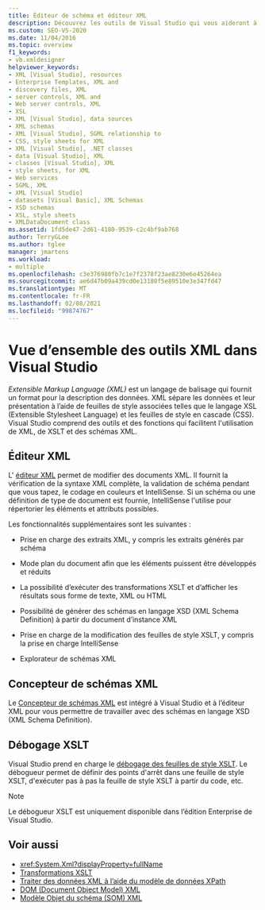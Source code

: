 ```yaml
---
title: Éditeur de schéma et éditeur XML
description: Découvrez les outils de Visual Studio qui vous aideront à utiliser les schémas XML, XSLT et XML, y compris l’éditeur XML, le concepteur de schémas XML et le débogueur XSLT.
ms.custom: SEO-VS-2020
ms.date: 11/04/2016
ms.topic: overview
f1_keywords:
- vb.xmldesigner
helpviewer_keywords:
- XML [Visual Studio], resources
- Enterprise Templates, XML and
- discovery files, XML
- server controls, XML and
- Web server controls, XML
- XSL
- XML [Visual Studio], data sources
- XML schemas
- XML [Visual Studio], SGML relationship to
- CSS, style sheets for XML
- XML [Visual Studio], .NET classes
- data [Visual Studio], XML
- classes [Visual Studio], XML
- style sheets, for XML
- Web services
- SGML, XML
- XML [Visual Studio]
- datasets [Visual Basic], XML Schemas
- XSD schemas
- XSL, style sheets
- XMLDataDocument class
ms.assetid: 1fd5de47-2d61-4180-9539-c2c4bf9ab768
author: TerryGLee
ms.author: tglee
manager: jmartens
ms.workload:
- multiple
ms.openlocfilehash: c3e376980fb7c1e7f2378f23ae8230e6e45264ea
ms.sourcegitcommit: ae6d47b09a439cd0e13180f5e89510e3e347fd47
ms.translationtype: MT
ms.contentlocale: fr-FR
ms.lasthandoff: 02/08/2021
ms.locfileid: "99874767"
---
```

# <a name="overview-of-xml-tools-in-visual-studio"></a>Vue d’ensemble des outils XML dans Visual Studio

*Extensible Markup Language (XML)* est un langage de balisage qui fournit un format pour la description des données. XML sépare les données et leur présentation à l’aide de feuilles de style associées telles que le langage XSL (Extensible Stylesheet Language) et les feuilles de style en cascade (CSS). Visual Studio comprend des outils et des fonctions qui facilitent l'utilisation de XML, de XSLT et des schémas XML.

## <a name="xml-editor"></a>Éditeur XML

L' [éditeur XML](xml-editor.md) permet de modifier des documents XML. Il fournit la vérification de la syntaxe XML complète, la validation de schéma pendant que vous tapez, le codage en couleurs et IntelliSense. Si un schéma ou une définition de type de document est fournie, IntelliSense l'utilise pour répertorier les éléments et attributs possibles.

Les fonctionnalités supplémentaires sont les suivantes :

- Prise en charge des extraits XML, y compris les extraits générés par schéma

- Mode plan du document afin que les éléments puissent être développés et réduits

- La possibilité d’exécuter des transformations XSLT et d’afficher les résultats sous forme de texte, XML ou HTML

- Possibilité de générer des schémas en langage XSD (XML Schema Definition) à partir du document d’instance XML

- Prise en charge de la modification des feuilles de style XSLT, y compris la prise en charge IntelliSense

- Explorateur de schémas XML

## <a name="xml-schema-designer"></a>Concepteur de schémas XML

Le [Concepteur de schémas XML](xml-schema-designer.md) est intégré à Visual Studio et à l’éditeur XML pour vous permettre de travailler avec des schémas en langage XSD (XML Schema Definition).

## <a name="xslt-debugging"></a>Débogage XSLT

Visual Studio prend en charge le [débogage des feuilles de style XSLT](../xml-tools/debugging-xslt.md). Le débogueur permet de définir des points d'arrêt dans une feuille de style XSLT, d'exécuter pas à pas la feuille de style XSLT à partir du code, etc.

> [!NOTE]
> Le débogueur XSLT est uniquement disponible dans l’édition Enterprise de Visual Studio.

## <a name="see-also"></a>Voir aussi

- <xref:System.Xml?displayProperty=fullName>
- [Transformations XSLT](/dotnet/standard/data/xml/xslt-transformations)
- [Traiter des données XML à l’aide du modèle de données XPath](/dotnet/standard/data/xml/process-xml-data-using-the-xpath-data-model)
- [DOM (Document Object Model) XML](/dotnet/standard/data/xml/xml-document-object-model-dom)
- [Modèle Objet du schéma (SOM) XML](/dotnet/standard/data/xml/xml-schema-object-model-som)
